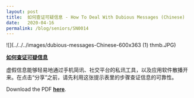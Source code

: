 ```yaml
---
layout: post
title:  如何查证可疑信息 - How To Deal With Dubious Messages (Chinese)
date:   2020-04-16
permalink: /blog/seniors/SN0014
---
```


![](../../../images/dubious-messages-Chinese-600x363 (1) thmb.JPG)

**[如何查证可疑信息](/infographic/Dubious-Messages-Chinese.pdf)**

虚假信息能够轻易地通过手机简讯、社交平台的私讯工具，以及应用软件散播开来。在点击“分享”之前，请先利用这张提示表里的步骤查证信息的可靠性。

Download the PDF **[here](/infographic/Dubious-Messages-Chinese.pdf)**.

